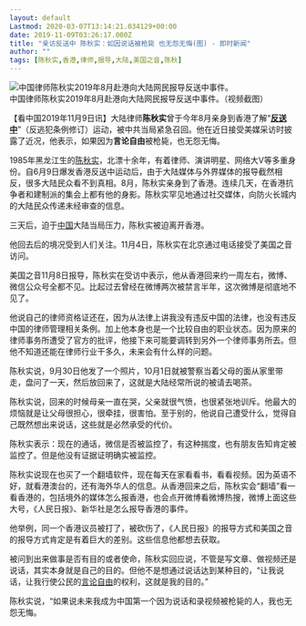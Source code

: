 ```yaml
---
layout: default
Lastmod: 2020-03-07T13:14:21.034129+00:00
date: 2019-11-09T03:26:17.000Z
title: "亲访反送中 陈秋实：如因说话被枪毙 也无怨无悔(图) - 即时新闻"
author: ""
tags: [陈秋实,香港,律师,报导,大陆,美国之音,陈秋]
---
```


![中国律师陈秋实2019年8月赴港向大陆网民报导反送中事件。](https://images.weserv.nl/?url=//img2.secretchina.com/pic/2019/10-19/p2543521a499933512-ss.jpg)  
中国律师陈秋实2019年8月赴港向大陆网民报导反送中事件。（视频截图）

【看中国2019年11月9日讯】大陆律师**陈秋实**曾于今年8月亲身到香港了解“**[反送中](https://www.secretchina.com/news/gb/tag/反送中)**”（反逃犯条例修订）运动，被中共当局紧急召回。他在近日接受美媒采访时披露了近况，他表示，如果因为**言论自由**被枪毙，也无怨无悔。

1985年黑龙江生的[陈秋实](https://www.secretchina.com/news/gb/tag/陈秋实)，北漂十余年，有着律师、演讲明星、网络大V等多重身份。自6月9日爆发香港反送中运动后，由于大陆媒体与外界媒体的报导截然相反，很多大陆民众看不到真相。8月，陈秋实亲身到了香港。连续几天，在香港抗争者和建制派的集会上都有他的身影。陈秋实罕见地通过社交媒体，向防火长城内的大陆民众传递未经审查的信息。

三天后，迫于[中国](https://www.secretchina.com)大陆当局压力，陈秋实被迫离开香港。

他回去后的境况受到人们关注。11月4日，陈秋实在北京通过电话接受了美国之音访问。

美国之音11月8日报导，陈秋实在受访中表示，他从香港回来约一周左右，微博、微信公众号全都不见。比起过去曾经在微博两次被禁言半年，这次微博是彻底地不见了。

他说自己的律师资格证还在，因为从法律上讲我没有违反中国的法律，也没有违反中国的律师管理相关条例。加上他本身也是一个比较自由的职业状态。因为原来的律师事务所遭受了官方的批评，他接下来可能要调转到另外一个律师事务所去。但他不知道还能在律师行业干多久，未来会有什么样的问题。

陈秋实说，9月30日他发了一个照片，10月1日就被警察当着父母的面从家里带走，盘问了一天，然后放回来了，这就是大陆经常所说的被请去喝茶。

陈秋实说，回来的时候母亲一直在哭，父亲就很气愤，也很紧张地训斥。他最大的烦恼就是让父母很担心，很牵挂，很害怕。至于别的，他说自己遭受什么，觉得自己既然想出来说话，这些就是必然承受的代价。

陈秋实表示：现在的通话，微信是否被监控了，有这种揣度，也有朋友告知肯定被监控了。但是他没有证据证明确实被监控。

陈秋实说现在也买了一个翻墙软件，现在每天在家看看书，看看视频。因为英语不好，就看港澳台的，还有海外华人的信息。从香港回来之后，陈秋实会“翻墙”看一看香港的，包括境外的媒体怎么报香港，也会点开微博看微博热搜，微博上面这些大号，《人民日报》、新华社是怎么报导香港的事件。

他举例，同一个香港议员被打了，被砍伤了，《人民日报》的报导方式和美国之音的报导方式肯定是有着巨大的差别。这些信息他都想去获取。

被问到出来做事是否有目的或者使命，陈秋实回应说，不管是写文章、做视频还是说话，其实本身就是自己的目的。但他不是想通过说话达到某种目的，“让我说话，让我行使公民的[言论自由](https://www.secretchina.com/news/gb/tag/言论自由)的权利，这就是我的目的。”

陈秋实说，“如果说未来我成为中国第一个因为说话和录视频被枪毙的人，我也无怨无悔。

